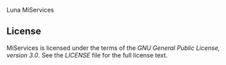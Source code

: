Luna MiServices


License
-------

MiServices is licensed under the terms of the *GNU General Public License,
version 3.0*. See the *LICENSE* file for the full license text.
